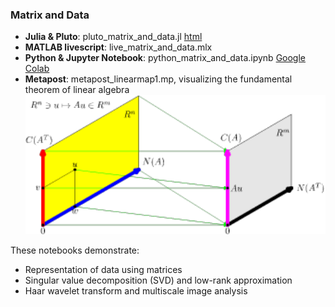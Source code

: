 ### Matrix and Data

- **Julia & Pluto**: pluto_matrix_and_data.jl  [html](https://fiomfd.github.io/ATCM2025/pluto_matrix_and_data.html)
- **MATLAB livescript**: live_matrix_and_data.mlx
- **Python & Jupyter Notebook**:  python_matrix_and_data.ipynb [Google Colab](https://colab.research.google.com/github/fiomfd/ATCM2025/blob/main/Linear%20Algebra/python_matrix_and_data.ipynb)
- **Metapost**: metapost_linearmap1.mp, visualizing the fundamental theorem of linear algebra
  <img src="../data/linearmap1.png" width="750">

These notebooks demonstrate:
- Representation of data using matrices
- Singular value decomposition (SVD) and low-rank approximation
- Haar wavelet transform and multiscale image analysis
